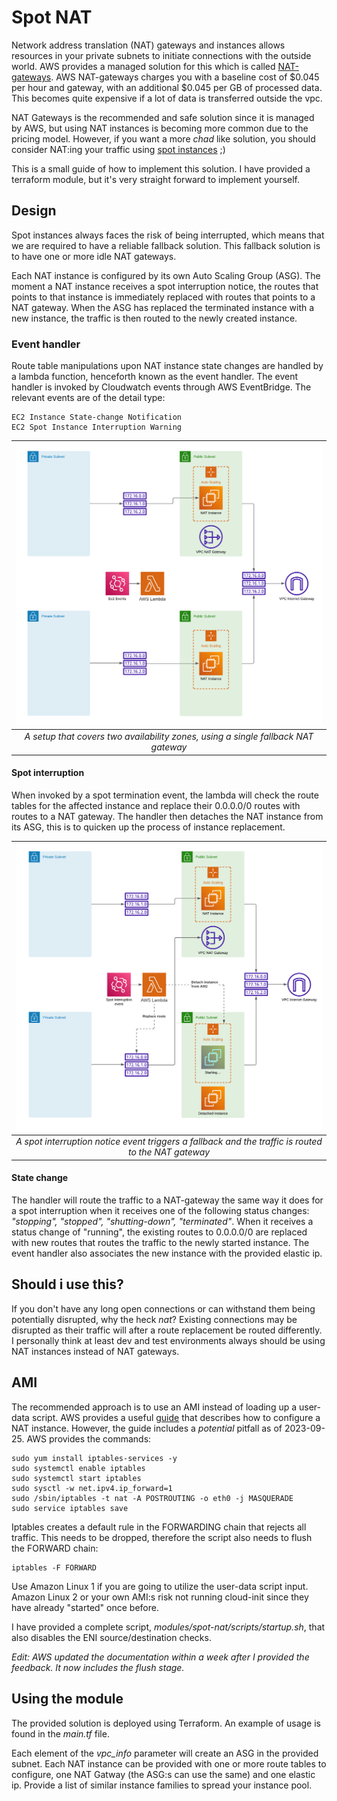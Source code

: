 # Spot NAT
Network address translation (NAT) gateways and instances allows resources in your private subnets to initiate connections with the outside world. AWS provides a managed solution for this which is called [NAT-gateways](https://docs.aws.amazon.com/vpc/latest/userguide/vpc-nat-gateway.html). AWS NAT-gateways charges you with a baseline cost of $0.045 per hour and gateway, with an additional $0.045 per GB of processed data. This becomes quite expensive if a lot of data is transferred outside the vpc.

NAT Gateways is the recommended and safe solution since it is managed by AWS, but using NAT instances is becoming more common due to the pricing model. However, if you want a more _chad_ like solution, you should consider NAT:ing your traffic using [spot instances](https://docs.aws.amazon.com/AWSEC2/latest/UserGuide/using-spot-instances.html) ;)

This is a small guide of how to implement this solution. I have provided a terraform module, but it's very straight forward to implement yourself.

## Design
Spot instances always faces the risk of being interrupted, which means that we are required to have a reliable fallback solution. This fallback solution is to have one or more idle NAT gateways. 

Each NAT instance is configured by its own Auto Scaling Group (ASG). The moment a NAT instance receives a spot interruption notice, the routes that points to that instance is immediately replaced with routes that points to a NAT gateway. When the ASG has replaced the terminated instance with a new instance, the traffic is then routed to the newly created instance.

### Event handler
Route table manipulations upon NAT instance state changes are handled by a lambda function, henceforth known as the event handler. The event handler is invoked by Cloudwatch events through AWS EventBridge. The relevant events are of the detail type:
```
EC2 Instance State-change Notification
EC2 Spot Instance Interruption Warning
```

| ![Design](images/design.png) | 
|:--:| 
| *A setup that covers two availability zones, using a single fallback NAT gateway* |

#### Spot interruption
When invoked by a spot termination event, the lambda will check the route tables for the affected instance and replace their 0.0.0.0/0 routes with routes to a NAT gateway. The handler then detaches the NAT instance from its ASG, this is to quicken up the process of instance replacement.

| ![Design](images/fallback.png) | 
|:--:| 
| *A spot interruption notice event triggers a fallback and the traffic is routed to the NAT gateway* |

#### State change
The handler will route the traffic to a NAT-gateway the same way it does for a spot interruption when it receives one of the following status changes: _"stopping", "stopped", "shutting-down", "terminated"_. When it receives a status change of "running", the existing routes to 0.0.0.0/0 are replaced with new routes that routes the traffic to the newly started instance. The event handler also associates the new instance with the provided elastic ip.

## Should i use this?
If you don't have any long open connections or can withstand them being potentially disrupted, why the heck _nat_? Existing connections may be disrupted as their traffic will after a route replacement be routed differently. I personally think at least dev and test environments always should be using NAT instances instead of NAT gateways.

## AMI
The recommended approach is to use an AMI instead of loading up a user-data script. AWS provides a useful [guide](https://docs.aws.amazon.com/vpc/latest/userguide/VPC_NAT_Instance.html) that describes how to configure a NAT instance. However, the guide includes a _potential_ pitfall as of 2023-09-25. AWS provides the commands:
```
sudo yum install iptables-services -y
sudo systemctl enable iptables
sudo systemctl start iptables
sudo sysctl -w net.ipv4.ip_forward=1
sudo /sbin/iptables -t nat -A POSTROUTING -o eth0 -j MASQUERADE
sudo service iptables save
```
Iptables creates a default rule in the FORWARDING chain that rejects all traffic. This needs to be dropped, therefore the script also needs to flush the FORWARD chain:
```
iptables -F FORWARD
```

Use Amazon Linux 1 if you are going to utilize the user-data script input. Amazon Linux 2 or your own AMI:s risk not running cloud-init since they have already "started" once before.

I have provided a complete script, _modules/spot-nat/scripts/startup.sh_, that also disables the ENI source/destination checks.

_Edit: AWS updated the documentation within a week after I provided the feedback. It now includes the flush stage._

## Using the module
The provided solution is deployed using Terraform. An example of usage is found in the _main.tf_ file. 

Each element of the _vpc_info_ parameter will create an ASG in the provided subnet. Each NAT instance can be provided with one or more route tables to configure, one NAT Gatway (the ASG:s can use the same) and one elastic ip. Provide a list of similar instance families to spread your instance pool.
